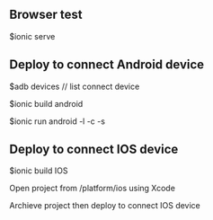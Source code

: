 <h2>Browser test</h2>
<p>$ionic serve</p>

<h2>Deploy to connect Android device</h2>
<p>$adb devices // list connect device</p>
<p>$ionic build android</p>
<p>$ionic run android -l -c -s</p>


<h2>Deploy to connect IOS device</h2>
<p>$ionic build IOS</p>
<p>Open project from /platform/ios using Xcode</p>
<p>Archieve project then deploy to connect IOS device</P>

